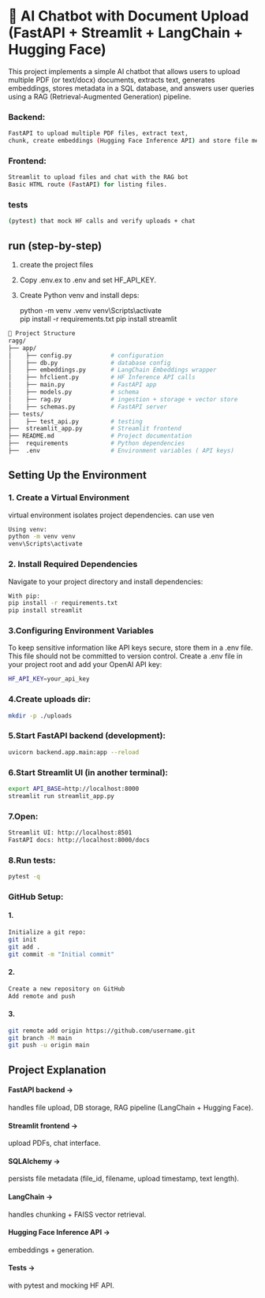 # 📌 AI Chatbot with Document Upload (FastAPI + Streamlit + LangChain + Hugging Face)

This project implements a simple AI chatbot that allows users to upload multiple PDF (or text/docx) documents, extracts text, generates embeddings, stores metadata in a SQL database, and answers user queries using a RAG (Retrieval-Augmented Generation) pipeline.

### Backend: 
```bash
FastAPI to upload multiple PDF files, extract text, 
chunk, create embeddings (Hugging Face Inference API) and store file metadata in SQL (SQLAlchemy).
```
### Frontend: 
```bash
Streamlit to upload files and chat with the RAG bot
Basic HTML route (FastAPI) for listing files.
```
### tests 
```bash
(pytest) that mock HF calls and verify uploads + chat
```


## run (step-by-step)
1. create the project files
2. Copy .env.ex to .env and set HF_API_KEY.
3. Create Python venv and install deps:

    python -m venv .venv
    venv\Scripts\activate    
    pip install -r requirements.txt
    pip install streamlit


```bash
📂 Project Structure
ragg/
├── app/                    
│    ├── config.py           # configuration
│    ├── db.py               # database config
│    ├── embeddings.py       # LangChain Embeddings wrapper
│    ├── hfclient.py         # HF Inference API calls
│    ├── main.py             # FastAPI app
│    ├── models.py           # schema
│    ├── rag.py              # ingestion + storage + vector store
│    ├── schemas.py          # FastAPI server
├── tests/                  
│    ├── test_api.py         # testing
├──  streamlit_app.py        # Streamlit frontend       
├── README.md                # Project documentation
├──  requirements            # Python dependencies
├──  .env                    # Environment variables ( API keys)

```

## Setting Up the Environment
### 1. Create a Virtual Environment
virtual environment isolates project dependencies. can use ven
```bash
Using venv:
python -m venv venv
venv\Scripts\activate  
```
### 2. Install Required Dependencies
Navigate to your project directory and install dependencies:
```bash
With pip:
pip install -r requirements.txt
pip install streamlit
```
### 3.Configuring Environment Variables
To keep sensitive information like API keys secure, store them in a .env file. This file should not be committed to version control.
Create a .env file in your project root and add your OpenAI API key:
```bash
HF_API_KEY=your_api_key
```
### 4.Create uploads dir:
```bash
mkdir -p ./uploads
```
### 5.Start FastAPI backend (development):
```bash
uvicorn backend.app.main:app --reload
```
### 6.Start Streamlit UI (in another terminal):
```bash
export API_BASE=http://localhost:8000  
streamlit run streamlit_app.py
```
### 7.Open:
```bash
Streamlit UI: http://localhost:8501
FastAPI docs: http://localhost:8000/docs
```

### 8.Run tests:
```bash
pytest -q
```

### GitHub Setup:
#### 1.
```bash
Initialize a git repo:
git init
git add .
git commit -m "Initial commit"
```
#### 2.
```bash
Create a new repository on GitHub
Add remote and push
```
#### 3.
```bash
git remote add origin https://github.com/username.git
git branch -M main
git push -u origin main
```

## Project Explanation
#### FastAPI backend → 
handles file upload, DB storage, RAG pipeline (LangChain + Hugging Face).

#### Streamlit frontend → 
upload PDFs, chat interface.

#### SQLAlchemy → 
persists file metadata (file_id, filename, upload timestamp, text length).

#### LangChain → 
handles chunking + FAISS vector retrieval.

#### Hugging Face Inference API → 
embeddings + generation.

#### Tests → 
with pytest and mocking HF API.
